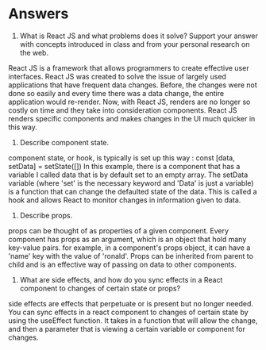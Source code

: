 # Answers

1. What is React JS and what problems does it solve? Support your answer with concepts introduced in class and from your personal research on the web.

React JS is a framework that allows programmers to create effective user interfaces.  React JS was created to solve the issue of largely used applications that have frequent data changes. Before, the changes were not done so easily and every time there was a data change, the entire application would re-render. Now, with React JS, renders are no longer so costly on time and they take into consideration components. React JS renders specific components and makes changes in the UI much quicker in this way. 

1. Describe component state.

component state, or hook, is typically is set up this way : const [data, setData] = setState([])
In this example, there is a component that has a variable I called data that is by default set to an empty array. The setData variable (where 'set' is the necessary keyword and 'Data' is just a variable) is a function that can change the defaulted state of the data. This is called a hook and allows React to monitor changes in information given to data.

1. Describe props.

props can be thought of as properties of a given component. Every component has props as an argument, which is an object that hold many key-value pairs. for example, in a component's props object, it can have a 'name' key with the value of 'ronald'. Props can be inherited from parent to child and is an effective way of passing on data to other components.

1. What are side effects, and how do you sync effects in a React component to changes of certain state or props?

side effects are effects that perpetuate or is present but no longer needed. You can sync effects in a react component to changes of certain state by using the useEffect function. It takes in a function that will allow the change, and then a parameter that is viewing a certain variable or component for changes.
